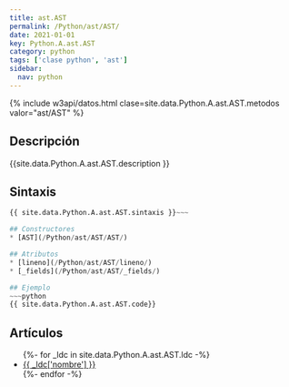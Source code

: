 ```yaml
---
title: ast.AST
permalink: /Python/ast/AST/
date: 2021-01-01
key: Python.A.ast.AST
category: python
tags: ['clase python', 'ast']
sidebar: 
  nav: python
---
```


{% include w3api/datos.html clase=site.data.Python.A.ast.AST.metodos valor="ast/AST" %}

## Descripción
{{site.data.Python.A.ast.AST.description }}

## Sintaxis
~~~python
{{ site.data.Python.A.ast.AST.sintaxis }}~~~

## Constructores
* [AST](/Python/ast/AST/AST/)

## Atributos
* [lineno](/Python/ast/AST/lineno/)
* [_fields](/Python/ast/AST/_fields/)

## Ejemplo
~~~python
{{ site.data.Python.A.ast.AST.code}}
~~~

## Artículos
<ul>
{%- for _ldc in site.data.Python.A.ast.AST.ldc -%}
   <li>
       <a href="{{_ldc['url'] }}">{{ _ldc['nombre'] }}</a>
   </li>
{%- endfor -%}
</ul>
